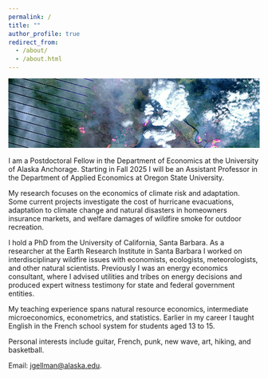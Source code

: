 ```yaml
---
permalink: /
title: ""
author_profile: true
redirect_from: 
  - /about/
  - /about.html
---
```


![](images/ft_mcmurray_wiki.png)

I am a Postdoctoral Fellow in the Department of Economics at the University of Alaska Anchorage. Starting in Fall 2025 I will be an Assistant Professor in the Department of Applied Economics at Oregon State University. 

My research focuses on the economics of climate risk and adaptation. Some current projects investigate the cost of hurricane evacuations, adaptation to climate change and natural disasters in homeowners insurance markets, and welfare damages of wildfire smoke for outdoor recreation. 

I hold a PhD from the University of California, Santa Barbara. As a researcher at the Earth Research Institute in Santa Barbara I worked on interdisciplinary wildfire issues with economists, ecologists, meteorologists, and other natural scientists. Previously I was an energy economics consultant, where I advised utilities and tribes on energy decisions and produced expert witness testimony for state and federal government entities.

My teaching experience spans natural resource economics, intermediate microeconomics, econometrics, and statistics. Earlier in my career I taught English in the French school system for students aged 13 to 15.

Personal interests include guitar, French, punk, new wave, art, hiking, and basketball.

Email: jgellman@alaska.edu.